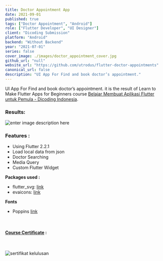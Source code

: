 ```yaml
---
title: Doctor Appointment App 
date: 2021-09-01
published: true
tags: ["Doctor Appointment", "Android"]
role: ["Flutter Developer", "UI Designer"]
client: "Dicoding Submission"
platform: "Android" 
backend: "Without Backend"
year: "2021-07-01"
series: false
cover_image: ./images/doctor_appointment_cover.jpg
github_url: "null"
website_url: "https://github.com/utrodus/flutter-doctor-appointments"
canonical_url: false
description: "UI App For Find and book doctor’s appointment."
---
```



UI App For Find and book doctor’s appointment. it is the result of Learn to Make Flutter Apps for Beginners course [Belajar Membuat Aplikasi Flutter untuk Pemula - Dicoding Indonesia](https://www.dicoding.com/academies/159).

### Results:
![enter image description here](https://media.giphy.com/media/53zeIyPdnbCSqHSEX8/giphy.gif)

### Features : 
- Using Flutter 2.2.1
- Load local data from json
- Doctor Searching
- Media Query
- Custom Flutter Widget

**Packages used :**
- flutter_svg: [link](https://pub.dev/packages/flutter_svg)
- evaicons: [link](https://pub.dev/packages/eva_icons_flutter)

**Fonts**

- Poppins [link](https://fonts.google.com/specimen/Poppins)



<br>

#### [Course Certificate](https://www.dicoding.com/certificates/1OP8L5YN8ZQK) : 

<br>

![sertifikat kelulusan](https://i.ibb.co/5Y0wxQx/Screenshot-1.png)

